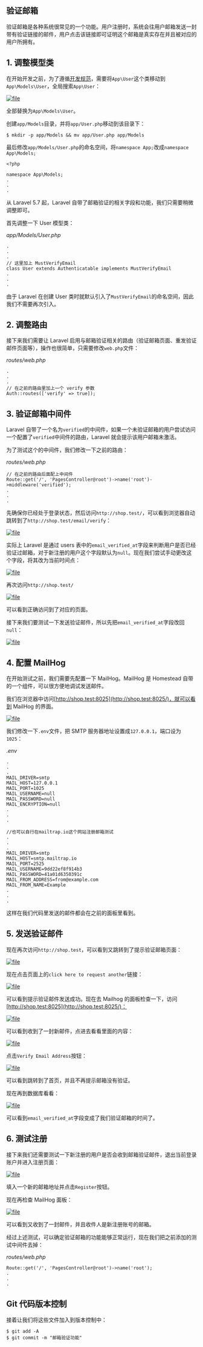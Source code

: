 ## 验证邮箱

验证邮箱是各种系统很常见的一个功能。用户注册时，系统会往用户邮箱发送一封带有验证链接的邮件，用户点击该链接即可证明这个邮箱是真实存在并且被对应的用户所拥有。

## 1. 调整模型类

在开始开发之前，为了遵循[开发规范](https://learnku.com/docs/laravel-specification/5.5/data-model)，需要将`App\User`这个类移动到`App\Models\User`，全局搜索`App\User`：

[![](https://iocaffcdn.phphub.org/uploads/images/201806/08/5320/ryx0hFEW7D.png?imageView2/2/w/1240/h/0 "file")](https://iocaffcdn.phphub.org/uploads/images/201806/08/5320/ryx0hFEW7D.png?imageView2/2/w/1240/h/0)

全部替换为`App\Models\User`。

创建`app/Models`目录，并将`app/User.php`移动到该目录下：

```
$ mkdir -p app/Models && mv app/User.php app/Models
```

最后修改`app/Models/User.php`的命名空间，将`namespace App;`改成`namespace App\Models;`

```
<?php

namespace App\Models;
.
.
.
```

从 Laravel 5.7 起，Laravel 自带了邮箱验证的相关字段和功能，我们只需要稍微调整即可。

首先调整一下 User 模型类：

_app/Models/User.php_

```
.
.
.
// 这里加上 MustVerifyEmail
class User extends Authenticatable implements MustVerifyEmail
.
.
.
```

由于 Laravel 在创建 User 类时就默认引入了`MustVerifyEmail`的命名空间，因此我们不需要再次引入。

## 2. 调整路由

接下来我们需要让 Laravel 启用与邮箱验证相关的路由（验证邮箱页面、重发验证邮件页面等），操作也很简单，只需要修改`web.php`文件：

_routes/web.php_

```
.
.
.
// 在之前的路由里加上一个 verify 参数
Auth::routes(['verify' => true]);
```

## 3. 验证邮箱中间件

Laravel 自带了一个名为`verified`的中间件，如果一个未验证邮箱的用户尝试访问一个配置了`verified`中间件的路由，Laravel 就会提示该用户邮箱未激活。

为了测试这个的中间件，我们修改一下之前的路由：

_routes/web.php_

```
// 在之前的路由后面配上中间件
Route::get('/', 'PagesController@root')->name('root')->middleware('verified');
.
.
.
```

先确保你已经处于登录状态，然后访问`http://shop.test/`，可以看到浏览器自动跳转到了`http://shop.test/email/verify`：

[![](https://iocaffcdn.phphub.org/uploads/images/201812/19/5320/LyDAZ1XstX.png!large "file")](https://iocaffcdn.phphub.org/uploads/images/201812/19/5320/LyDAZ1XstX.png!large)

实际上 Laravel 是通过 users 表中的`email_verified_at`字段来判断用户是否已经验证过邮箱，对于新注册的用户这个字段默认为`null`。现在我们尝试手动更改这个字段，将其改为当前时间点：

[![](https://iocaffcdn.phphub.org/uploads/images/201812/19/5320/wBTWxADz5q.png!large "file")](https://iocaffcdn.phphub.org/uploads/images/201812/19/5320/wBTWxADz5q.png!large)

再次访问`http://shop.test/`

[![](https://iocaffcdn.phphub.org/uploads/images/201812/19/5320/OFrwns6CAm.png!large "file")](https://iocaffcdn.phphub.org/uploads/images/201812/19/5320/OFrwns6CAm.png!large)

可以看到正确访问到了对应的页面。

接下来我们要测试一下发送验证邮件，所以先把`email_verified_at`字段改回`null`：

[![](https://iocaffcdn.phphub.org/uploads/images/201812/19/5320/NeH9MMRqZ0.png!large "file")](https://iocaffcdn.phphub.org/uploads/images/201812/19/5320/NeH9MMRqZ0.png!large)

## 4. 配置 MailHog

在开始测试之前，我们需要先配置一下 MailHog。MailHog 是 Homestead 自带的一个组件，可以很方便地调试发送邮件。

我们在浏览器中访问[http://shop.test:8025](http://shop.test:8025/)，就可以看到 MailHog 的界面。

[![](https://iocaffcdn.phphub.org/uploads/images/201804/06/5320/zVqCcs9fCZ.png?imageView2/2/w/1240/h/0 "file")](https://iocaffcdn.phphub.org/uploads/images/201804/06/5320/zVqCcs9fCZ.png?imageView2/2/w/1240/h/0)

我们修改一下`.env`文件，把 SMTP 服务器地址设置成`127.0.0.1`，端口设为`1025`：

_.env_

```
.
.
.
MAIL_DRIVER=smtp
MAIL_HOST=127.0.0.1
MAIL_PORT=1025
MAIL_USERNAME=null
MAIL_PASSWORD=null
MAIL_ENCRYPTION=null
.
.
.

//也可以自行在mailtrap.io这个网站注册邮箱测试
.
.
.
MAIL_DRIVER=smtp
MAIL_HOST=smtp.mailtrap.io
MAIL_PORT=2525
MAIL_USERNAME=9dd22ef8f914b3
MAIL_PASSWORD=41a01d6350391c
MAIL_FROM_ADDRESS=from@example.com
MAIL_FROM_NAME=Example
.
.
.
```

这样在我们代码里发送的邮件都会在之前的面板里看到。

## 5. 发送验证邮件

现在再次访问`http://shop.test`，可以看到又跳转到了提示验证邮箱页面：

[![](https://iocaffcdn.phphub.org/uploads/images/201812/19/5320/ZTkTYQrpCC.png!large "file")](https://iocaffcdn.phphub.org/uploads/images/201812/19/5320/ZTkTYQrpCC.png!large)

现在点击页面上的`click here to request another`链接：

[![](https://iocaffcdn.phphub.org/uploads/images/201812/19/5320/dhoTwYqj8T.png!large "file")](https://iocaffcdn.phphub.org/uploads/images/201812/19/5320/dhoTwYqj8T.png!large)

可以看到提示验证邮件发送成功。现在去 Mailhog 的面板检查一下，访问[http://shop.test:8025](http://shop.test:8025/)：

[![](https://iocaffcdn.phphub.org/uploads/images/201812/19/5320/LueZRhJ3ud.png!large "file")](https://iocaffcdn.phphub.org/uploads/images/201812/19/5320/LueZRhJ3ud.png!large)

可以看到收到了一封新邮件，点进去看看里面的内容：

[![](https://iocaffcdn.phphub.org/uploads/images/201812/19/5320/xS3ar0WIz7.png!large "file")](https://iocaffcdn.phphub.org/uploads/images/201812/19/5320/xS3ar0WIz7.png!large)

点击`Verify Email Address`按钮：

[![](https://iocaffcdn.phphub.org/uploads/images/201812/19/5320/Kb9Z0G3ELa.png!large "file")](https://iocaffcdn.phphub.org/uploads/images/201812/19/5320/Kb9Z0G3ELa.png!large)

可以看到跳转到了首页，并且不再提示邮箱没有验证。

现在再到数据库看看：

[![](https://iocaffcdn.phphub.org/uploads/images/201812/19/5320/eaP6oe8mOm.png!large "file")](https://iocaffcdn.phphub.org/uploads/images/201812/19/5320/eaP6oe8mOm.png!large)

可以看到`email_verified_at`字段变成了我们验证邮箱的时间了。

## 6. 测试注册

接下来我们还需要测试一下新注册的用户是否会收到邮箱验证邮件，退出当前登录账户并进入注册页面：

[![](https://iocaffcdn.phphub.org/uploads/images/201812/19/5320/3M7z3I6qTE.png!large "file")](https://iocaffcdn.phphub.org/uploads/images/201812/19/5320/3M7z3I6qTE.png!large)

填入一个新的邮箱地址并点击`Register`按钮。

现在再检查 MailHog 面板：

[![](https://iocaffcdn.phphub.org/uploads/images/201812/19/5320/S9jaJlZHMo.png!large "file")](https://iocaffcdn.phphub.org/uploads/images/201812/19/5320/S9jaJlZHMo.png!large)

可以看到又收到了一封邮件，并且收件人是新注册账号的邮箱。

经过上述测试，可以确定验证邮箱的功能能够正常运行，现在我们把之前添加的测试中间件去掉：

_routes/web.php_

```
Route::get('/', 'PagesController@root')->name('root');
.
.
.
```

## Git 代码版本控制

接着让我们将这些文件加入到版本控制中：

```
$ git add -A
$ git commit -m "邮箱验证功能"
```



